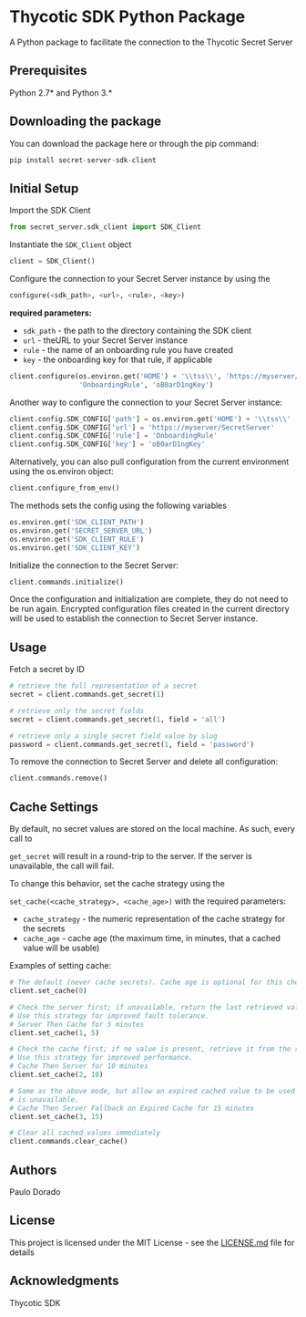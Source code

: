 # Thycotic SDK Python Package

A Python package to facilitate the connection to the Thycotic Secret Server

## Prerequisites

Python 2.7* and Python 3.*

## Downloading the package

You can download the package here or through the pip command:

``` python
pip install secret-server-sdk-client
```

## Initial Setup

Import the SDK Client

``` python
from secret_server.sdk_client import SDK_Client
```

Instantiate the ```SDK_Client``` object

```python
client = SDK_Client()
```

Configure the connection to your Secret Server instance by using the

``` python
configure(<sdk_path>, <url>, <rule>, <key>)
```

**required parameters:**

- ```sdk_path``` - the path to the directory containing the SDK client
- ```url``` - theURL to your Secret Server instance
- ```rule``` - the name of an onboarding rule you have created
- ```key``` - the onboarding key for that rule, if applicable

```python
client.configure(os.environ.get('HOME') + '\\tss\\', 'https://myserver/SecretServer',
                 'OnboardingRule', 'oB0arD1ngKey')
```

Another way to configure the connection to your Secret Server instance:

```python
client.config.SDK_CONFIG['path'] = os.environ.get('HOME') + '\\tss\\'
client.config.SDK_CONFIG['url'] = 'https://myserver/SecretServer'
client.config.SDK_CONFIG['rule'] = 'OnboardingRule'
client.config.SDK_CONFIG['key'] = 'oB0arD1ngKey'
```

Alternatively, you can also pull configuration from the current environment using the
os.environ object:

```python
client.configure_from_env()
```

The methods sets the config using the following variables

```python
os.environ.get('SDK_CLIENT_PATH')
os.environ.get('SECRET_SERVER_URL')
os.environ.get('SDK_CLIENT_RULE')
os.environ.get('SDK_CLIENT_KEY')
```

Initialize the connection to the Secret Server:

```python
client.commands.initialize()
```

Once the configuration and initialization are complete, they do not need to be run again.
Encrypted configuration files created in the current directory will be used to establish the
connection to Secret Server instance.

## Usage

Fetch a secret by ID 

```python
# retrieve the full representation of a secret
secret = client.commands.get_secret(1)

# retrieve only the secret fields
secret = client.commands.get_secret(1, field = 'all')

# retrieve only a single secret field value by slug
password = client.commands.get_secret(1, field = 'password')
```

To remove the connection to Secret Server and delete all configuration:

```python
client.commands.remove()
```

## Cache Settings

By default, no secret values are stored on the local machine. As such, every call to

```get_secret``` will result in a round-trip to the server. If the server is unavailable,
the call will fail.

To change this behavior, set the cache strategy using the

```set_cache(<cache_strategy>, <cache_age>)``` with the required parameters:

- ```cache_strategy``` - the numeric representation of the cache strategy for the secrets
- ```cache_age``` - cache age (the maximum time, in minutes, that a cached value will be usable)

Examples of setting cache:

```python
# The default (never cache secrets). Cache age is optional for this choice
client.set_cache(0)

# Check the server first; if unavailable, return the last retrieved value, if present.
# Use this strategy for improved fault tolerance.
# Server Then Cache for 5 minutes
client.set_cache(1, 5)

# Check the cache first; if no value is present, retrieve it from the server.
# Use this strategy for improved performance.
# Cache Then Server for 10 minutes
client.set_cache(2, 10)

# Same as the above mode, but allow an expired cached value to be used if the server 
# is unavailable.
# Cache Then Server Fallback on Expired Cache for 15 minutes
client.set_cache(3, 15)

# Clear all cached values immediately
client.commands.clear_cache()
```

## Authors

Paulo Dorado

## License

This project is licensed under the MIT License - see the [LICENSE.md](LICENSE.md) file for details

## Acknowledgments

Thycotic SDK
